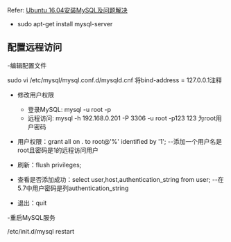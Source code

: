 Refer: [Ubuntu 16.04安装MySQL及问题解决](https://www.linuxidc.com/Linux/2017-05/143861.htm)
- sudo apt-get install mysql-server

## 配置远程访问
-编辑配置文件
 
 sudo vi /etc/mysql/mysql.conf.d/mysqld.cnf  将bind-address = 127.0.0.1注释
 
- 修改用户权限
    - 登录MySQL: mysql -u root -p 
    - 远程访问: mysql -h 192.168.0.201 -P 3306 -u root -p123 123  为root用户密码
 
- 用户权限：grant all on *.* to root@'%' identified by '1';  --添加一个用户名是root且密码是1的远程访问用户
 
- 刷新：flush privileges;
 
- 查看是否添加成功：select user,host,authentication_string from user; --在5.7中用户密码是列authentication_string
 
- 退出：quit
 
-重启MySQL服务
 
 /etc/init.d/mysql restart

